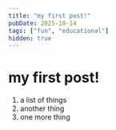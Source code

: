```yaml
---
title: "my first post!"
pubDate: 2025-10-14
tags: ["fun", "educational"]
hidden: true
---
```


# my first post!

1. a list of things
2. another thing
3. one more thing
